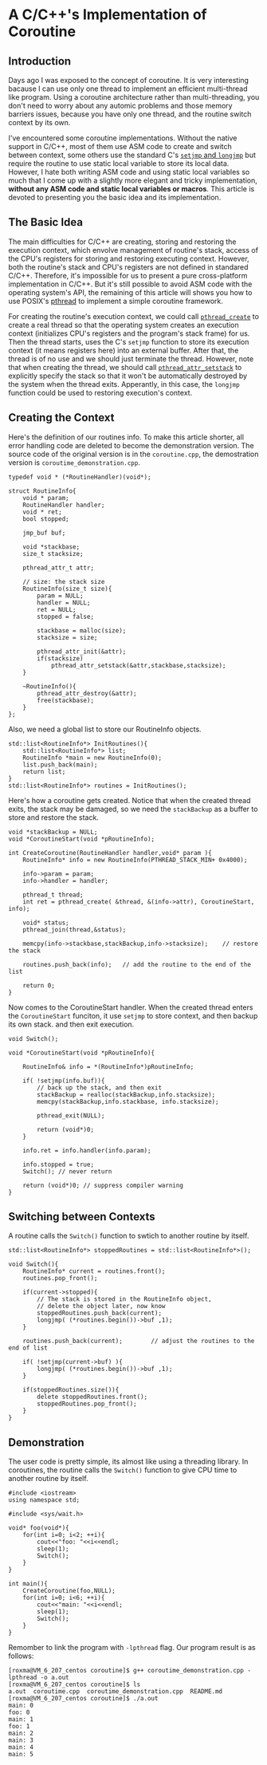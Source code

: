 # A C/C++'s Implementation of Coroutine



## Introduction ##

Days ago I was exposed to the concept of coroutine. It is very interesting bacause I can use only one thread to implement an efficient multi-thread like program. Using a coroutine architecture rather than multi-threading, you don't need to worry about any automic problems and those memory barriers issues, because you have only one thread, and the routine switch context by its own.

I've encountered some coroutine implementations. Without the native support in C/C++, most of them use ASM code to create and switch between context, some others use the standard C's [`setjmp` and `longjmp`](http://en.wikipedia.org/wiki/Setjmp.h) but require the routine to use static local variable to store its local data. However, I hate both writing ASM code and using static local variables so much that I come up with a slightly more elegant and tricky implementation, **without any ASM code and static local variables or macros**. This article is devoted to presenting you the basic idea and its implementation.



## The Basic Idea ##

The main difficulties for C/C++ are creating, storing and restoring the execution context, which envolve management of routine's stack, access of the CPU's registers for storing and restoring executing context. However, both the routine's stack and CPU's registers are not defined in standared C/C++. Therefore, it's impossible for us to present a pure cross-platform implementation in C/C++. But it's still possible to avoid ASM code with the operating system's API, the remaining of this article will shows you how to use POSIX's [pthread](https://computing.llnl.gov/tutorials/pthreads/) to implement a simple coroutine framework.

For creating the routine's execution context, we could call [`pthread_create`](https://computing.llnl.gov/tutorials/pthreads/man/pthread_create.txt) to create a real thread so that the operating system creates an execution context (initializes CPU's registers and the program's stack frame) for us. Then the thread starts, uses the C's `setjmp` function to store its execution context (it means registers here) into an external buffer. After that, the thread is of no use and we should just terminate the thread. However, note that when creating the thread, we should call [`pthread_attr_setstack`](https://computing.llnl.gov/tutorials/pthreads/man/pthread_attr_setstack.txt) to explicitly specify the stack so that it won't be automatically destroyed by the system when the thread exits. Apperantly, in this case, the `longjmp` function could be used to restoring execution's context. 



## Creating the Context ##

Here's the definition of our routines info. To make this article shorter, all error handling code are deleted to become the demonstration version. The source code of the original version is in the `coroutine.cpp`, the demostration version is `coroutime_demonstration.cpp`.

``` cplusplus
typedef void * (*RoutineHandler)(void*);

struct RoutineInfo{
	void * param;
	RoutineHandler handler;
	void * ret;
	bool stopped;

	jmp_buf buf;
	
	void *stackbase;
	size_t stacksize;
	
	pthread_attr_t attr;
	
	// size: the stack size
	RoutineInfo(size_t size){
		param = NULL;
		handler = NULL;
		ret = NULL;
		stopped = false;

		stackbase = malloc(size);
		stacksize = size;

		pthread_attr_init(&attr);
		if(stacksize)
			pthread_attr_setstack(&attr,stackbase,stacksize);
	}
	
	~RoutineInfo(){
		pthread_attr_destroy(&attr);
		free(stackbase);
	}
};
```

Also, we need a global list to store our RoutineInfo objects.

``` cplusplus
std::list<RoutineInfo*> InitRoutines(){
	std::list<RoutineInfo*> list;
	RoutineInfo *main = new RoutineInfo(0);
	list.push_back(main);
	return list;
}
std::list<RoutineInfo*> routines = InitRoutines();
```

Here's how a coroutine gets created. Notice that when the created thread exits, the stack may be damaged, so we need the `stackBackup` as a buffer to store and restore the stack.

``` cplusplus
void *stackBackup = NULL;
void *CoroutineStart(void *pRoutineInfo);

int CreateCoroutine(RoutineHandler handler,void* param ){
	RoutineInfo* info = new RoutineInfo(PTHREAD_STACK_MIN+ 0x4000);

	info->param = param;
	info->handler = handler;

	pthread_t thread;
	int ret = pthread_create( &thread, &(info->attr), CoroutineStart, info);

	void* status;
	pthread_join(thread,&status);

	memcpy(info->stackbase,stackBackup,info->stacksize); 	// restore the stack

	routines.push_back(info); 	// add the routine to the end of the list
	
	return 0;
}
```

Now comes to the CoroutineStart handler. When the created thread enters the `CoroutineStart` funciton, it use `setjmp` to store context, and then backup its own stack. and then exit execution.

``` cplusplus
void Switch();

void *CoroutineStart(void *pRoutineInfo){

	RoutineInfo& info = *(RoutineInfo*)pRoutineInfo;

	if( !setjmp(info.buf)){	
		// back up the stack, and then exit
		stackBackup = realloc(stackBackup,info.stacksize);
		memcpy(stackBackup,info.stackbase, info.stacksize);

		pthread_exit(NULL);

		return (void*)0;
	}

	info.ret = info.handler(info.param);
	
	info.stopped = true;
	Switch(); // never return
	
	return (void*)0; // suppress compiler warning
}
```



## Switching between Contexts ##

A routine calls the `Switch()` function to swtich to another routine by itself.

``` cplusplus
std::list<RoutineInfo*> stoppedRoutines = std::list<RoutineInfo*>();

void Switch(){
	RoutineInfo* current = routines.front();
	routines.pop_front();
	
	if(current->stopped){
		// The stack is stored in the RoutineInfo object, 
		// delete the object later, now know
		stoppedRoutines.push_back(current);
		longjmp( (*routines.begin())->buf ,1);
	}
	
	routines.push_back(current);		// adjust the routines to the end of list
	
	if( !setjmp(current->buf) ){
		longjmp( (*routines.begin())->buf ,1);
	}
	
	if(stoppedRoutines.size()){
		delete stoppedRoutines.front();
		stoppedRoutines.pop_front();
	}
}
```



## Demonstration ##

The user code is pretty simple, its almost like using a threading library. In coroutines, the routine calls the `Switch()` function to give CPU time to another routine by itself.

``` cplusplus
#include <iostream>
using namespace std;

#include <sys/wait.h>

void* foo(void*){
	for(int i=0; i<2; ++i){
		cout<<"foo: "<<i<<endl;
		sleep(1);
		Switch();
	}
}

int main(){
	CreateCoroutine(foo,NULL);
	for(int i=0; i<6; ++i){
		cout<<"main: "<<i<<endl;
		sleep(1);
		Switch();
	}
}
```

Remomber to link the program with `-lpthread` flag. Our program result is as follows:

    [roxma@VM_6_207_centos coroutine]$ g++ coroutime_demonstration.cpp -lpthread -o a.out
    [roxma@VM_6_207_centos coroutine]$ ls
    a.out  coroutime.cpp  coroutime_demonstration.cpp  README.md
    [roxma@VM_6_207_centos coroutine]$ ./a.out
    main: 0
    foo: 0
    main: 1
    foo: 1
    main: 2
    main: 3
    main: 4
    main: 5
